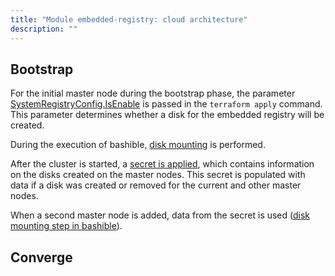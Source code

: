 ```yaml
---
title: "Module embedded-registry: cloud architecture"
description: ""
---
```


## Bootstrap
For the initial master node during the bootstrap phase, the parameter [SystemRegistryConfig.IsEnable](dhctl/pkg/config/system_registry.go#L28) is passed in the `terraform apply` command. This parameter determines whether a disk for the embedded registry will be created.

During the execution of bashible, [disk mounting](candi/bashible/common-steps/node-group/005_integrate_system_registry_data_device.sh.tpl) is performed.

After the cluster is started, a [secret is applied](http://dhctl/pkg/operations/converge/infra/hook/controlplane/hook_for_update_pipeline.go#L225), which contains information on the disks created on the master nodes. This secret is populated with data if a disk was created or removed for the current and other master nodes.

When a second master node is added, data from the secret is used ([disk mounting step in bashible](candi/bashible/common-steps/node-group/005_integrate_system_registry_data_device.sh.tpl)).

## Converge
